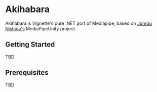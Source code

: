 # Akihabara

Akihabara is Vignette's pure .NET port of Mediapipe, based on [Junrou Nishida's](https://github.com/homuler) MediaPipeUnity project.

## Getting Started

TBD

## Prerequisites

TBD